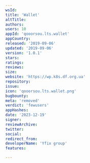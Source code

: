 ```yaml
---
wsId: 
title: 'Wallet'
altTitle: 
authors: 
users: 10
appId: 'qooorsou.lts.wallet'
appCountry: 
released: '2019-09-06'
updated: '2019-09-06'
version: '1.0.1'
stars: 
ratings: 
reviews: 
size: 
website: 'https://wp.k8s.df.org.ua'
repository: 
issue: 
icon: 'qooorsou.lts.wallet.png'
bugbounty: 
meta: 'removed'
verdict: 'fewusers'
appHashes: 
date: '2023-12-19'
signer: 
reviewArchive: 
twitter: 
social: 
redirect_from: 
developerName: 'Yfix group'
features: 

---
```


